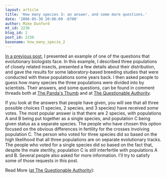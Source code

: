 ```yaml
---
layout: article
title: 'How many species 3: an answer, and some more questions.'
date: '2006-05-30 20:06:09 -0700'
author: Mike Dunford
mt_id: 2236
blog_id: 2
post_id: 2236
basename: how_many_specie_2
---
```

[In a previous post](http://thequestionableauthority.blogspot.com/2006/05/how-many-species.html), I presented an example of one of the questions that evolutionary biologists face. In this example, I described three populations of closely related insects, presented a few details about their distribution, and gave the results for some laboratory-based breeding studies that were conducted with these populations some years back. I then asked people to guess how many species the three populations were divided into by scientists. Their answers, and some questions, can be found in comment threads both at [The Panda's Thumb](http://www.pandasthumb.org/archives/2006/05/how_many_specie.html#comments) and at [The Questionable Authority](http://www.blogger.com/comment.g?blogID=11390444&amp;postID=114869461855828035).

If you look at the answers that people have given, you will see that all three possible choices (1 species, 2 species, and 3 species) have received some votes. The most popular answer is that there are 2 species, with populations A and B being put together as a single species, and population C being given status as a separate species. The people who have chosen this option focused on the obvious differences in fertility for the crosses involving population C. The person who voted for three species did so based on the high likelihood that all three populations are on separate evolutionary tracks. The people who voted for a single species did so based on the fact that, despite the male sterility, population C is still interfertile with populations A and B. Several people also asked for more information. I'll try to satisfy some of those requests in this post. 

Read More ([at The Questionable Authority](http://thequestionableauthority.blogspot.com/2006/05/how-many-species-3-answer-and-some.html)):
